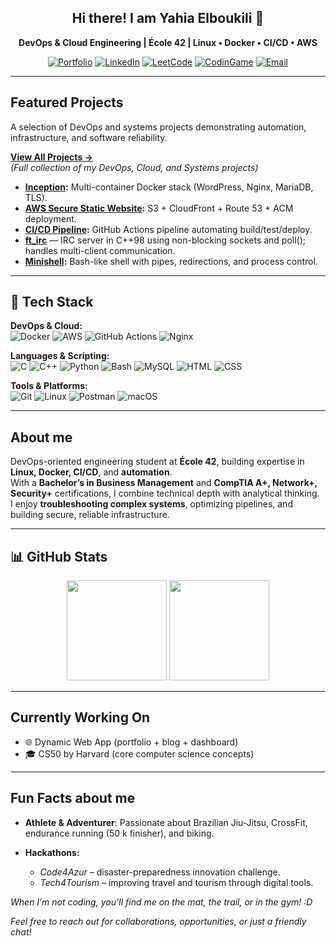 
<div align="center">

## Hi there! I am Yahia Elboukili 👋
**DevOps & Cloud Engineering | École 42 | Linux • Docker • CI/CD • AWS**

[![Portfolio](https://img.shields.io/badge/🌐-Portfolio-1DA1F2?style=flat-square)](https://www.yahia-elboukili.com)
[![LinkedIn](https://img.shields.io/badge/-LinkedIn-blue?style=flat-square&logo=Linkedin&logoColor=white)](https://www.linkedin.com/in/yahia-elboukili/)
[![LeetCode](https://img.shields.io/badge/-LeetCode-orange?style=flat-square&logo=LeetCode&logoColor=white)](https://leetcode.com/u/yahyaeb/)
[![CodinGame](https://img.shields.io/badge/-CodinGame-yellow?style=flat-square&logo=Codeforces&logoColor=white)](https://www.codingame.com/profile/826288cc5efb8c41452c93e449b6de350409346)
[![Email](https://img.shields.io/badge/-Contact_me-red?style=flat-square&logo=gmail&logoColor=white)](mailto:yahya.elboukili1@gmail.com)


</div>

---

## Featured Projects

A selection of DevOps and systems projects demonstrating automation, infrastructure, and software reliability.

 **[View All Projects →](https://github.com/yahyaeb/projects-portfolio)**  
*(Full collection of my DevOps, Cloud, and Systems projects)*

- **[Inception](https://github.com/yahyaeb/inception):** Multi-container Docker stack (WordPress, Nginx, MariaDB, TLS).
- **[AWS Secure Static Website](https://github.com/yahyaeb/aws-secure-static-website):** S3 + CloudFront + Route 53 + ACM deployment.
- **[CI/CD Pipeline](https://github.com/yahyaeb/CI-CD_pipeline):** GitHub Actions pipeline automating build/test/deploy.
- **[ft_irc](https://github.com/yahyaeb/ft_irc)** — IRC server in C++98 using non-blocking sockets and poll(); handles multi-client communication.  
- **[Minishell](https://github.com/yahyaeb/minishell):** Bash-like shell with pipes, redirections, and process control.

---

## 🧰 Tech Stack

**DevOps & Cloud:**  
![Docker](https://img.shields.io/badge/Docker-2496ED?style=flat-square&logo=docker&logoColor=white)
![AWS](https://img.shields.io/badge/AWS-232F3E?style=flat-square&logo=amazonaws&logoColor=white)
![GitHub Actions](https://img.shields.io/badge/GitHub%20Actions-2088FF?style=flat-square&logo=githubactions&logoColor=white)
![Nginx](https://img.shields.io/badge/Nginx-009639?style=flat-square&logo=nginx&logoColor=white)

**Languages & Scripting:**  
![C](https://img.shields.io/badge/C-00599C?style=flat-square&logo=c&logoColor=white)
![C++](https://img.shields.io/badge/C++-00599C?style=flat-square&logo=cplusplus&logoColor=white)
![Python](https://img.shields.io/badge/Python-3776AB?style=flat-square&logo=python&logoColor=white)
![Bash](https://img.shields.io/badge/Bash-4EAA25?style=flat-square&logo=gnubash&logoColor=white)
![MySQL](https://img.shields.io/badge/MySQL-4479A1?style=flat-square&logo=mysql&logoColor=white)
![HTML](https://img.shields.io/badge/HTML-E34F26?style=flat-square&logo=html5&logoColor=white)
![CSS](https://img.shields.io/badge/CSS-1572B6?style=flat-square&logo=css3&logoColor=white)

**Tools & Platforms:**  
![Git](https://img.shields.io/badge/Git-F05032?style=flat-square&logo=git&logoColor=white)
![Linux](https://img.shields.io/badge/Linux-FCC624?style=flat-square&logo=linux&logoColor=black)
![Postman](https://img.shields.io/badge/Postman-FF6C37?style=flat-square&logo=postman&logoColor=white)
![macOS](https://img.shields.io/badge/macOS-000000?style=flat-square&logo=apple&logoColor=white)

---

## About me

DevOps-oriented engineering student at **École 42**, building expertise in **Linux, Docker, CI/CD**, and **automation**.  
With a **Bachelor’s in Business Management** and **CompTIA A+, Network+, Security+** certifications, I combine technical depth with analytical thinking.  
I enjoy **troubleshooting complex systems**, optimizing pipelines, and building secure, reliable infrastructure.

---

## 📊 GitHub Stats

<p align="center">
  <img height="160" src="https://github-readme-stats.vercel.app/api?username=yahyaeb&show_icons=true&theme=radical" />
  <img height="160" src="https://github-readme-stats.vercel.app/api/top-langs/?username=yahyaeb&layout=compact&theme=radical" />
</p>

---

## Currently Working On

- 🌐 Dynamic Web App (portfolio + blog + dashboard)
- 🎓 CS50 by Harvard (core computer science concepts)

---

## Fun Facts about me

- **Athlete & Adventurer**: Passionate about Brazilian Jiu-Jitsu, CrossFit, endurance running (50 k finisher), and biking.

- **Hackathons:**  
  - *Code4Azur* – disaster-preparedness innovation challenge.  
  - *Tech4Tourism* – improving travel and tourism through digital tools.

*When I’m not coding, you’ll find me on the mat, the trail, or in the gym! :D*

*Feel free to reach out for collaborations, opportunities, or just a friendly chat!* 